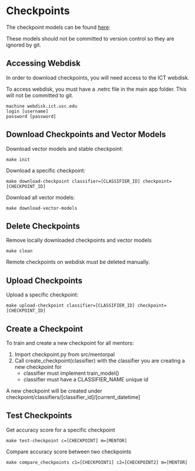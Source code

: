 # Checkpoints

The checkpoint models can be found [here](https://webdisk.ict.usc.edu/index.php/s/J7IJMxFuax3SiHo): 

These models should not be committed to version control so they are ignored by git.

## Accessing Webdisk

In order to download checkpoints, you will need access to the ICT webdisk.

To access webdisk, you must have a .netrc file in the main app folder. This will not be committed to git.

```
machine webdisk.ict.usc.edu
login [username]
password [password]
```

## Download Checkpoints and Vector Models

Download vector models and stable checkpoint:

```
make init
```

Download a specific checkpoint:

```
make download-checkpoint classifier=[CLASSIFIER_ID] checkpoint=[CHECKPOINT_ID]
```

Download all vector models:

```
make download-vector-models
```

## Delete Checkpoints

Remove locally downloaded checkpoints and vector models

```
make clean
```

Remote checkpoints on webdisk must be deleted manually.

## Upload Checkpoints

Upload a specific checkpoint:

```
make upload-checkpoint classifier=[CLASSIFIER_ID] checkpoint=[CHECKPOINT_ID]
```

## Create a Checkpoint

To train and create a new checkpoint for all mentors:

1. Import checkpoint.py from src/mentorpal
2. Call create_checkpoint(classifier) with the classifier you are creating a new checkpoint for
	- classifier must implement train_model()
	- classifier must have a CLASSIFIER_NAME unique id

A new checkpoint will be created under checkpoint/classifiers/[classifier_id]/[current_datetime]

## Test Checkpoints

Get accuracy score for a specific checkpoint

```
make test-checkpoint c=[CHECKPOINT] m=[MENTOR]
```

Compare accuracy score between two checkpoints

```
make compare_checkpoints c1=[CHECKPOINT1] c2=[CHECKPOINT2] m=[MENTOR]
```